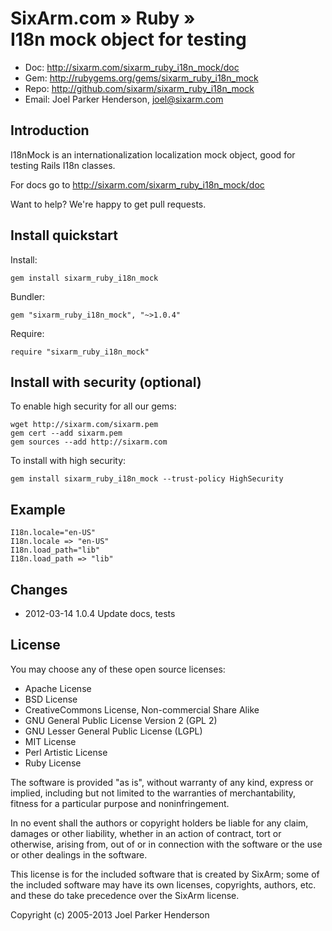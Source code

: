 # SixArm.com » Ruby » <br> I18n mock object for testing

* Doc: <http://sixarm.com/sixarm_ruby_i18n_mock/doc>
* Gem: <http://rubygems.org/gems/sixarm_ruby_i18n_mock>
* Repo: <http://github.com/sixarm/sixarm_ruby_i18n_mock>
* Email: Joel Parker Henderson, <joel@sixarm.com>


## Introduction

I18nMock is an internationalization localization mock object,
good for testing Rails I18n classes.

For docs go to <http://sixarm.com/sixarm_ruby_i18n_mock/doc>

Want to help? We're happy to get pull requests.


## Install quickstart

Install:

    gem install sixarm_ruby_i18n_mock

Bundler:

    gem "sixarm_ruby_i18n_mock", "~>1.0.4"

Require:

    require "sixarm_ruby_i18n_mock"


## Install with security (optional)

To enable high security for all our gems:

    wget http://sixarm.com/sixarm.pem
    gem cert --add sixarm.pem
    gem sources --add http://sixarm.com

To install with high security:

    gem install sixarm_ruby_i18n_mock --trust-policy HighSecurity


## Example

    I18n.locale="en-US"
    I18n.locale => "en-US"
    I18n.load_path="lib"
    I18n.load_path => "lib"


## Changes

* 2012-03-14 1.0.4 Update docs, tests


## License

You may choose any of these open source licenses:

  * Apache License
  * BSD License
  * CreativeCommons License, Non-commercial Share Alike
  * GNU General Public License Version 2 (GPL 2)
  * GNU Lesser General Public License (LGPL)
  * MIT License
  * Perl Artistic License
  * Ruby License

The software is provided "as is", without warranty of any kind, 
express or implied, including but not limited to the warranties of 
merchantability, fitness for a particular purpose and noninfringement. 

In no event shall the authors or copyright holders be liable for any 
claim, damages or other liability, whether in an action of contract, 
tort or otherwise, arising from, out of or in connection with the 
software or the use or other dealings in the software.

This license is for the included software that is created by SixArm;
some of the included software may have its own licenses, copyrights, 
authors, etc. and these do take precedence over the SixArm license.

Copyright (c) 2005-2013 Joel Parker Henderson

